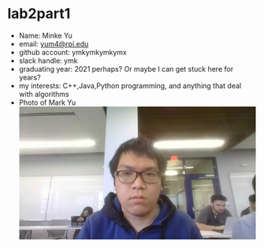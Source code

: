 # lab2part1
* Name: Minke Yu
* email: yum4@rpi.edu 
* github account: ymkymkymkymx
* slack handle: ymk
* graduating year: 2021 perhaps? Or maybe I can get stuck here for years?
* my interests: C++,Java,Python programming, and anything that deal with algorithms
* Photo of Mark Yu ![Mark](WIN_20190524_11_16_22_Pro.jpg)
